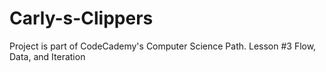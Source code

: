 # Carly-s-Clippers

Project is part of CodeCademy's Computer Science Path. Lesson #3 Flow, Data, and Iteration
